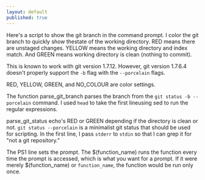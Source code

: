 ```yaml
---
layout: default
published: true
---
```


Here's a script to show the git branch in the command prompt. I color the git branch to quickly show thestate of the working directory. RED means there are unstaged changes. YELLOW means the working directory and index match. And GREEN means working directory is clean (nothing to commit).

This is known to work with git version 1.7.12. However, git version 1.7.6.4 doesn't properly support the `-b` flag with the `--porcelain` flags.



<script src="https://gist.github.com/danramteke/3658683.js?file=.bash_login"> </script>

RED, YELLOW, GREEN, and NO_COLOUR are color settings.



The function parse_git_branch parses the branch from the `git status -b --porcelain` command. I used `head` to take the first lineusing sed to run the regular expressions.


parse_git_status echo's RED or GREEN depending if the directory is clean or not. `git status --porcelain` is a minimalist git status that should be used for scripting. In the first line, I pass `stderr` to `stdin` so that I can grep it for "not a git repository."


The PS1 line sets the prompt. The \$(function_name) runs the function every time the prompt is accessed, which is what you want for a prompt. If it were merely $(function_name) or `function_name`, the function would be run only once.
